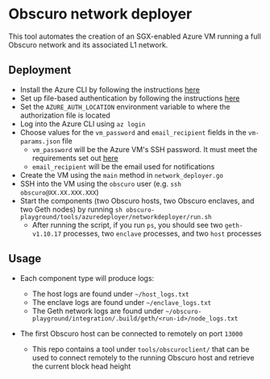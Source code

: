 # Obscuro network deployer

This tool automates the creation of an SGX-enabled Azure VM running a full Obscuro network and its associated L1 
network.

## Deployment

* Install the Azure CLI by following the instructions [here](https://docs.microsoft.com/en-us/cli/azure/install-azure-cli)
* Set up file-based authentication by following the instructions [here](https://docs.microsoft.com/en-us/azure/developer/go/azure-sdk-authorization#use-file-based-authentication)
* Set the `AZURE_AUTH_LOCATION` environment variable to where the authorization file is located
* Log into the Azure CLI using `az login`
* Choose values for the `vm_password` and `email_recipient` fields in the `vm-params.json` file
  * `vm_password` will be the Azure VM's SSH password. It must meet the requirements set out [here](https://docs.microsoft.com/en-us/azure/virtual-machines/windows/faq#what-are-the-password-requirements-when-creating-a-vm-)
  * `email_recipient` will be the email used for notifications
* Create the VM using the `main` method in `network_deployer.go`
* SSH into the VM using the `obscuro` user (e.g. `ssh obscuro@XX.XX.XXX.XXX`)
* Start the components (two Obscuro hosts, two Obscuro enclaves, and two Geth nodes) by running
  `sh obscuro-playground/tools/azuredeployer/networkdeployer/run.sh`
  * After running the script, if you run `ps`, you should see two `geth-v1.10.17` processes, two `enclave` processes, 
    and two `host` processes

## Usage

* Each component type will produce logs:
  * The host logs are found under `~/host_logs.txt`
  * The enclave logs are found under `~/enclave_logs.txt`
  * The Geth network logs are found under `~/obscuro-playground/integration/.build/geth/<run-id>/node_logs.txt`

* The first Obscuro host can be connected to remotely on port `13000`
  * This repo contains a tool under `tools/obscuroclient/` that can be used to connect remotely to the running 
    Obscuro host and retrieve the current block head height
